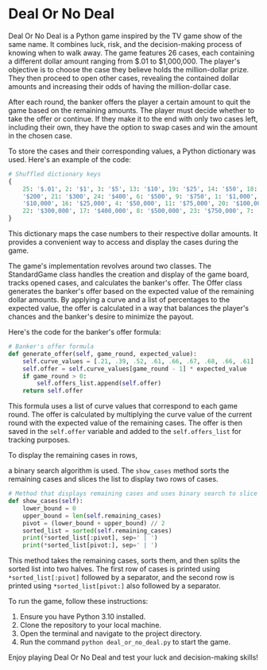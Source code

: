 # Deal Or No Deal

Deal Or No Deal is a Python game inspired by the TV game show of the same name. It combines luck, risk, and the decision-making process of knowing when to walk away. The game features 26 cases, each containing a different dollar amount ranging from $.01 to $1,000,000. The player's objective is to choose the case they believe holds the million-dollar prize. They then proceed to open other cases, revealing the contained dollar amounts and increasing their odds of having the million-dollar case.

After each round, the banker offers the player a certain amount to quit the game based on the remaining amounts. The player must decide whether to take the offer or continue. If they make it to the end with only two cases left, including their own, they have the option to swap cases and win the amount in the chosen case.

To store the cases and their corresponding values, a Python dictionary was used. Here's an example of the code:

```python
# Shuffled dictionary keys
{
    25: '$.01', 2: '$1', 3: '$5', 13: '$10', 19: '$25', 14: '$50', 18: '$75', 5: '$100', 10: 
    '$200', 21: '$300', 24: '$400', 6: '$500', 9: '$750', 1: '$1,000', 12: '$5,000', 15: 
    '$10,000', 16: '$25,000', 4: '$50,000', 11: '$75,000', 20: '$100,000', 26: '$200,000', 
    22: '$300,000', 17: '$400,000', 8: '$500,000', 23: '$750,000', 7: '$1,000,000'
}
```

This dictionary maps the case numbers to their respective dollar amounts. It provides a convenient way to access and display the cases during the game.

The game's implementation revolves around two classes. The StandardGame class handles the creation and display of the game board, tracks opened cases, and calculates the banker's offer. The Offer class generates the banker's offer based on the expected value of the remaining dollar amounts. By applying a curve and a list of percentages to the expected value, the offer is calculated in a way that balances the player's chances and the banker's desire to minimize the payout.

Here's the code for the banker's offer formula:

```python
# Banker's offer formula 
def generate_offer(self, game_round, expected_value): 
    self.curve_values = [.21, .39, .52, .61, .66, .67, .68, .66, .61]
    self.offer = self.curve_values[game_round - 1] * expected_value
    if game_round > 0:
        self.offers_list.append(self.offer)
    return self.offer
```

This formula uses a list of curve values that correspond to each game round. The offer is calculated by multiplying the curve value of the current round with the expected value of the remaining cases. The offer is then saved in the `self.offer` variable and added to the `self.offers_list` for tracking purposes.

To display the remaining cases in rows,

 a binary search algorithm is used. The `show_cases` method sorts the remaining cases and slices the list to display two rows of cases.

```python
# Method that displays remaining cases and uses binary search to slice the list
def show_cases(self):
    lower_bound = 0
    upper_bound = len(self.remaining_cases)
    pivot = (lower_bound + upper_bound) // 2
    sorted_list = sorted(self.remaining_cases)
    print(*sorted_list[:pivot], sep=' | ')
    print(*sorted_list[pivot:], sep=' | ')
```

This method takes the remaining cases, sorts them, and then splits the sorted list into two halves. The first row of cases is printed using `*sorted_list[:pivot]` followed by a separator, and the second row is printed using `*sorted_list[pivot:]` also followed by a separator.

To run the game, follow these instructions:
1. Ensure you have Python 3.10 installed.
2. Clone the repository to your local machine.
3. Open the terminal and navigate to the project directory.
4. Run the command `python deal_or_no_deal.py` to start the game.

Enjoy playing Deal Or No Deal and test your luck and decision-making skills!